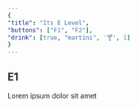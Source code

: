 ```yaml
---
{
"title": "Its E Level",
"buttons": ["F1", "F2"],
"drink": [true, "martini", '🍸', 1]
}
---
```


## E1

Lorem ipsum dolor sit amet